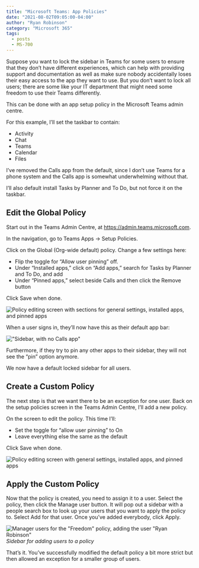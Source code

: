 ```yaml
---
title: "Microsoft Teams: App Policies"
date: "2021-08-02T09:05:00-04:00"
author: "Ryan Robinson"
category: "Microsoft 365"
tags:
  - posts
  - MS-700
---
```


Suppose you want to lock the sidebar in Teams for some users to ensure that they don’t have different experiences, which can help with providing support and documentation as well as make sure nobody accidentally loses their easy access to the app they want to use. But you don’t want to lock all users; there are some like your IT department that might need some freedom to use their Teams differently.

This can be done with an app setup policy in the Microsoft Teams admin centre.

For this example, I’ll set the taskbar to contain:

- Activity
- Chat
- Teams
- Calendar
- Files

I’ve removed the Calls app from the default, since I don’t use Teams for a phone system and the Calls app is somewhat underwhelming without that.

I’ll also default install Tasks by Planner and To Do, but not force it on the taskbar.

## Edit the Global Policy

Start out in the Teams Admin Centre, at <https://admin.teams.microsoft.com>.

In the navigation, go to Teams Apps -&gt; Setup Policies.

Click on the Global (Org-wide default) policy. Change a few settings here:

- Flip the toggle for “Allow user pinning” off.
- Under “Installed apps,” click on “Add apps,” search for Tasks by Planner and To Do, and add
- Under “Pinned apps,” select beside Calls and then click the Remove button

Click Save when done.

![Policy editing screen with sections for general settings, installed apps, and pinned apps](./global-policy-changes.png)

When a user signs in, they’ll now have this as their default app bar:

!["Sidebar, with no Calls app"](./global-policy-with-no-calls-app.png)

Furthermore, if they try to pin any other apps to their sidebar, they will not see the “pin” option anymore.

We now have a default locked sidebar for all users.

## Create a Custom Policy

The next step is that we want there to be an exception for one user. Back on the setup policies screen in the Teams Admin Centre, I’ll add a new policy.

On the screen to edit the policy. This time I’ll:

- Set the toggle for “allow user pinning” to On
- Leave everything else the same as the default

Click Save when done.

![Policy editing screen with general settings, installed apps, and pinned apps](./freedom-policy.png)

## Apply the Custom Policy

Now that the policy is created, you need to assign it to a user. Select the policy, then click the Manage user button. It will pop out a sidebar with a people search box to look up your users that you want to apply the policy to. Select Add for that user. Once you’ve added everybody, click Apply.

![Manager users for the "Freedom" policy, adding the user "Ryan Robinson"](./add-user-teams-app-policy.png)
_Sidebar for adding users to a policy_

That’s it. You’ve successfully modified the default policy a bit more strict but then allowed an exception for a smaller group of users.
